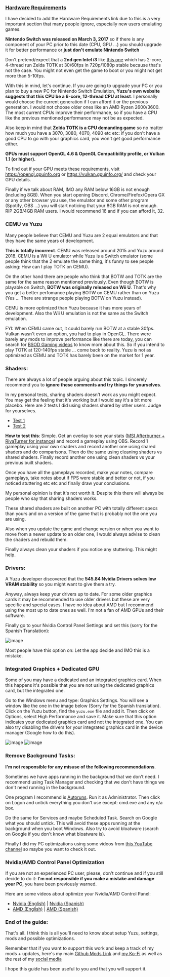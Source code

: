 ### [Hardware Requirements](https://i.imgur.com/sqsL5CD.png)

I have decided to add the Hardware Requirements link due to this is a very important section that many people ignore, especially new users emulating games.

**Nintendo Switch was released on March 3, 2017** so if there is any component of your PC prior to this date (CPU, GPU ...) you should upgrade it for better performance or **just don't emulate Nintendo Switch**

Don't pretend/expect that a **2nd gen Intel i3** like [this one](https://www.intel.la/content/www/xl/es/products/sku/53426/intel-core-i32120-processor-3m-cache-3-30-ghz/specifications.html) which has 2-core, 4-thread run Zelda TOTK at 30/60fps in 720p/1080p stable because that's not the case. You might not even get the game to boot or you might not get more than 5-10fps.

With this in mind, let's continue. If you are going to upgrade your PC or you plan to buy a new PC for Nintendo Switch Emulation, **Yuzu's own website suggests that this CPU be a 6-core, 12-thread CPU at least**. I personally would choose the current generation if I can afford it or the previous generation. I would not choose older ones like an AMD Ryzen 2600/3600. The most current CPUs improve their performance, so if you have a CPU like the previous mentioned performance may not be as expected.

Also keep in mind that **Zelda TOTK is a CPU demanding game** so no matter how much you have a 3070, 3080, 4070, 4090 etc etc: if you don't have a good CPU to go with your graphics card, you won't get good performance either.

**GPUs must support OpenGL 4.6 & OpenGL Compatibility profile, or Vulkan 1.1 (or higher).**

To find out if your GPU meets these requirements, visit https://opengl.gpuinfo.org or https://vulkan.gpuinfo.org/ and check your GPU details.

Finally if we talk about RAM, IMO any RAM below 16GB is not enough (including 8GB). When you start opening Discord, Chrome/Firefox/Opera GX or any other browser you use, the emulator and some other program (Spotify, OBS ...) you will start noticing that your 8GB RAM is not enough. RIP 2GB/4GB RAM users. I would recommend 16 and if you can afford it, 32.

### CEMU vs Yuzu

Many people believe that CEMU and Yuzu are 2 equal emulators and that they have the same years of development. 

**This is totally incorrect**. CEMU was released around 2015 and Yuzu around 2018. CEMU is a Wii U emulator while Yuzu is a Switch emulator (some people think that the 2 emulate the same thing, it's funny to see people asking: How can I play TOTK on CEMU).

On the other hand there are people who think that BOTW and TOTK are the same for the same reason mentioned previously. Even though BOTW is playable on Switch,  **BOTW was originally released on Wii U**. That's why you get a better perfomance playing BOTW on CEMU rather than on Yuzu (Yes ... There are strange people playing BOTW on Yuzu instead).

CEMU is more optimized than Yuzu because it has more years of development. Also the Wii U emulation is not the same as the Switch emulation.

FYI: When CEMU came out, it could barely run BOTW at a stable 30fps. Vulkan wasn't even an option, you had to play in OpenGL. There were barely any mods to improve performance like there are today, you can search for [BSOD Gaming videos](https://www.youtube.com/@BSoDGaming/videos) to know more about this. So if you intend to play TOTK at 120-140fps stable ... come back to reality. Yuzu is not as optimized as CEMU and TOTK has barely been on the market for 1 year.

### Shaders:

There are always a lot of people arguing about this topic. I sincerely recommend you to **ignore these comments and try things for yourselves**.

In my personal tests, sharing shaders doesn't work as you might expect. You may get the feeling that it's working but I would say it's a bit more placebo. Here are 2 tests I did using shaders shared by other users. Judge for yourselves.

- [Test 1](https://youtu.be/JypO8UBHApk?si=AYgdoCwmF9aGoLxA)
- [Test 2](https://www.youtube.com/watch?v=u3x4ZfvptlM)

**How to test this**: Simple. Get an overlay to see your stats ([MSI Afterburner + RivaTurner for instance](https://www.msi.com/Landing/afterburner/graphics-cards)) and record a gameplay using OBS. Record 1 gameplay using your own shaders and record another one using shared shaders and do comparisons. Then do the same using cleaning shaders vs shared shaders. Finally record another one using clean shaders vs your previous built shaders.

Once you have all the gameplays recorded, make your notes, compare gameplays, take notes about if FPS were stable and better or not, if you noticed stuttering etc etc and finally draw your conclusions.

My personal opinion is that it's not worth it. Despite this there will always be people who say that sharing shaders works.

These shared shaders are built on another PC with totally different specs than yours and on a version of the game that is probably not the one you are using.

Also when you update the game and change version or when you want to move from a newer update to an older one, I would always advise to clean the shaders and rebuild them.

Finally always clean your shaders if you notice any stuttering. This might help.

### Drivers:

A Yuzu developer discovered that the **545.84 Nvidia Drivers solves low VRAM stability** so you might want to give them a try.

Anyway, always keep your drivers up to date. For some older graphics cards it may be recommended to use older drivers but these are very specific and special cases. I have no idea about AMD but I recommend using the most up to date ones as well. I'm not a fan of AMD GPUs and their software.

Finally go to your Nvidia Control Panel Settings and set this (sorry for the Spanish Translation):

![image](https://i.imgur.com/xENj0XR.png)

Most people have this option on: Let the app decide and IMO this is a mistake.

### Integrated Graphics + Dedicated GPU

Some of you may have a dedicated and an integrated graphics card. When this happens it's possible that you are not using the dedicated graphics card, but the integrated one.

Go to the Windows menu and type: Graphics Settings. You will see a window like the one in the image below (Sorry for the Spanish translation). Click on the Yuzu button, find the `yuzu.exe` file and add it. Then click on Options, select High Performance and save it. Make sure that this option indicates your dedicated graphics card and not the integrated one. You can also try disabling the drivers for your integrated graphics card in the device manager (Google how to do this).

![image](https://i.imgur.com/SRVvJzo.png)
![image](https://i.imgur.com/zAoeFcT.png)

### Remove Background Tasks:

**I'm not responsible for any misuse of the following recommendations**.

Sometimes we have apps running in the background that we don't need. I recommend using Task Manager and checking that we don't have things we don't need running in the background.

One program I recommend is [Autoruns](https://learn.microsoft.com/en-us/sysinternals/downloads/autoruns). Run it as Administrator. Then click on Logon and untick everything you don't use except: cmd.exe and any n/a box.

Do the same for Services and maybe Scheduled Task. Search on Google what you should untick. This will avoid these apps running at the background when you boot Windows. Also try to avoid bloatware (search on Google if you don't know what bloatware is).

Finally I did my PC optimizations using some videos from [this YouTube channel](https://www.youtube.com/@FR33THY/videos) so maybe you want to check it out.

### Nvidia/AMD Control Panel Optimization

If you are not an experienced PC user, please, don't continue and if you still decide to do it: **I'm not responsible if you make a mistake and damage your PC**, you have been previously warned.

Here are some videos about optimize your Nvidia/AMD Control Panel:

- [Nvidia (English)](https://www.youtube.com/watch?v=uNUyF-d0oa4) | [Nvidia (Spanish)](https://youtu.be/BNKC7U6OHfo?si=KCsVgSZ7XEMFD0vd)
- [AMD (English)](https://youtu.be/wQE5neY1Xlc?si=kYhMrEQrnoqT9KP7) | [AMD (Spanish)](https://youtu.be/B_Kb-AjLu5g?si=GWi7CpVm7etACA3X)

### End of the guide:

That's all. I think this is all you'll need to know about setup Yuzu, settings, mods and possible optimizations.

Remember that if you want to support this work and keep a track of my mods + updates, here's my main [Github Mods Link](https://github.com/StevensND/switch-port-mods) and [my Ko-Fi](https://ko-fi.com/stevenss) as well as the rest of my [social media](https://linktr.ee/stevenssv2)

I hope this guide has been useful to you and that you will support it.